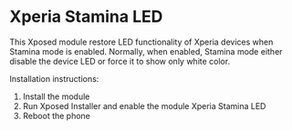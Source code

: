 Xperia Stamina LED
===================================

This Xposed module restore LED functionality of Xperia devices when Stamina mode is enabled. Normally, when enabled, Stamina mode either disable the device LED or force it to show only white color.

Installation instructions:
1. Install the module
2. Run Xposed Installer and enable the module Xperia Stamina LED
3. Reboot the phone

